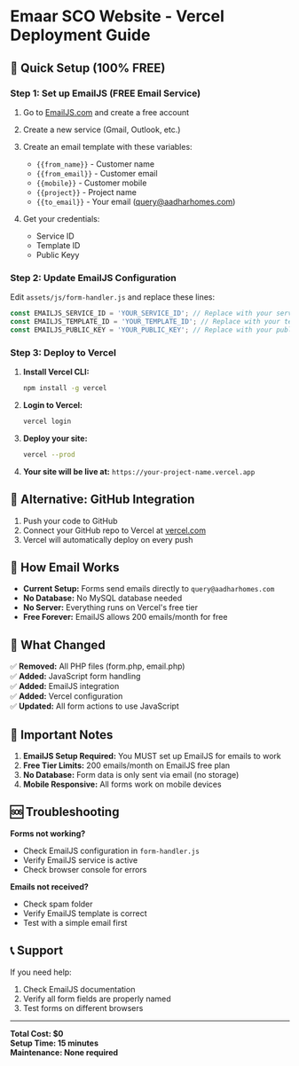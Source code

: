 # Emaar SCO Website - Vercel Deployment Guide

## 🚀 Quick Setup (100% FREE)

### Step 1: Set up EmailJS (FREE Email Service)

1. Go to [EmailJS.com](https://www.emailjs.com/) and create a free account
2. Create a new service (Gmail, Outlook, etc.)
3. Create an email template with these variables:
   - `{{from_name}}` - Customer name
   - `{{from_email}}` - Customer email  
   - `{{mobile}}` - Customer mobile
   - `{{project}}` - Project name
   - `{{to_email}}` - Your email (query@aadharhomes.com)

4. Get your credentials:
   - Service ID
   - Template ID  
   - Public Keyy

### Step 2: Update EmailJS Configuration

Edit `assets/js/form-handler.js` and replace these lines:
```javascript
const EMAILJS_SERVICE_ID = 'YOUR_SERVICE_ID'; // Replace with your service ID
const EMAILJS_TEMPLATE_ID = 'YOUR_TEMPLATE_ID'; // Replace with your template ID  
const EMAILJS_PUBLIC_KEY = 'YOUR_PUBLIC_KEY'; // Replace with your public key
```

### Step 3: Deploy to Vercel

1. **Install Vercel CLI:**
   ```bash
   npm install -g vercel
   ```

2. **Login to Vercel:**
   ```bash
   vercel login
   ```

3. **Deploy your site:**
   ```bash
   vercel --prod
   ```

4. **Your site will be live at:** `https://your-project-name.vercel.app`

## 🔧 Alternative: GitHub Integration

1. Push your code to GitHub
2. Connect your GitHub repo to Vercel at [vercel.com](https://vercel.com)
3. Vercel will automatically deploy on every push

## 📧 How Email Works

- **Current Setup:** Forms send emails directly to `query@aadharhomes.com`
- **No Database:** No MySQL database needed
- **No Server:** Everything runs on Vercel's free tier
- **Free Forever:** EmailJS allows 200 emails/month for free

## 🎯 What Changed

✅ **Removed:** All PHP files (form.php, email.php)  
✅ **Added:** JavaScript form handling  
✅ **Added:** EmailJS integration  
✅ **Added:** Vercel configuration  
✅ **Updated:** All form actions to use JavaScript  

## 🚨 Important Notes

1. **EmailJS Setup Required:** You MUST set up EmailJS for emails to work
2. **Free Tier Limits:** 200 emails/month on EmailJS free plan
3. **No Database:** Form data is only sent via email (no storage)
4. **Mobile Responsive:** All forms work on mobile devices

## 🆘 Troubleshooting

**Forms not working?**
- Check EmailJS configuration in `form-handler.js`
- Verify EmailJS service is active
- Check browser console for errors

**Emails not received?**
- Check spam folder
- Verify EmailJS template is correct
- Test with a simple email first

## 📞 Support

If you need help:
1. Check EmailJS documentation
2. Verify all form fields are properly named
3. Test forms on different browsers

---

**Total Cost: $0**  
**Setup Time: 15 minutes**  
**Maintenance: None required**
